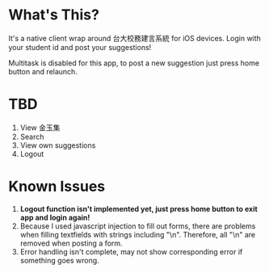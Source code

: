 What's This?
============

It's a native client wrap around 台大校務建言系統 for iOS devices. Login with your student id and post your suggestions!

Multitask is disabled for this app, to post a new suggestion just press home button and relaunch.

TBD
===

1. View 金玉集
2. Search 
3. View own suggestions
4. Logout

Known Issues
============

1. **Logout function isn't implemented yet, just press home button to exit app and login again!**
2. Because I used javascript injection to fill out forms, there are problems when filling textfields with strings including "\n". Therefore, all "\n" are removed when posting a form.
3. Error handling isn't complete, may not show corresponding error if something goes wrong.
